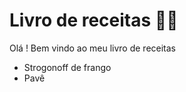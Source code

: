 # Livro de receitas :man_cook:

Olá ! Bem vindo ao meu livro de receitas 

-  Strogonoff de frango
-  Pavê
